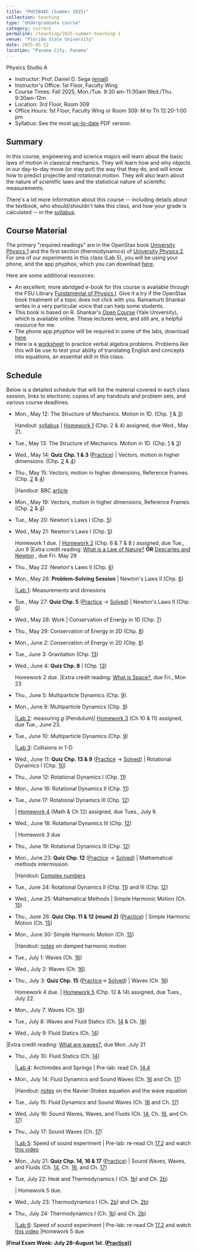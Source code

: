 ```yaml
---
title: "PHY2048C (Summer 2025)"
collection: teaching
type: "Undergraduate course"
category: current
permalink: /teaching/2025-summer-teaching-1
venue: "Florida State University"
date: 2025-05-12
location: "Panama City, Panama"
---
```

Physics Studio A

* Instructor:	Prof. Daniel D. Sega ([email](mailto:dsega@fsu.edu))
* Instructor's Office: 1st Floor, Faculty Wing	
* Course Times: Fall 2025, Mon./Tue. 9:30 am-11:30am Wed./Thu. 9:30am-12m
* Location:	3rd Floor, Room 309
* Office Hours: 1st Floor, Faculty Wing or Room 309: M to Th 12:20-1:00 pm
* Syllabus:	See the most [up-to-date](../files/PHY2048C.pdf) PDF version.

Summary
-----------
In this course, engineering and science majors will learn about the basic laws of motion in classical mechanics. They will learn how and why objects in our day-to-day move (or stay put) the way that they do, and will know how to predict projectile and rotational motion. They will also learn about the nature of scientific laws and the statistical nature of scientific measurements.

There's a lot more information about this course -- including details about the textbook, who should/shouldn't take this class, and how your grade is calculated -- in the [syllabus](../files/PHY2048C.pdf).

Course Material
--------------
The primary "required readings" are in the OpenStax book [University Physics 1](https://openstax.org/details/books/university-physics-volume-1) and the first section (thermodynamics) of [University Physics 2](https://openstax.org/details/books/university-physics-volume-2). For one of our experiments in this class (Lab 5), you will be using your phone, and the app phyphox, which you can download [here](https://phyphox.org).

Here are some additional resources:

* An excellent, more abridged e-book for this course is available through the FSU Library [Fundamental of Physics I](https://fsu-flvc.primo.exlibrisgroup.com/discovery/openurl?institution=01FALSC_FSU&vid=01FALSC_FSU:Home&isbn=9780300243772&genre=book&eisbn=9780300249583&title=Fundamentals%20of%20Physics%20I&sid=jstor:jstor). Give it a try if the OpenStax book treatment of a topic does not click with you. Ramamurti Shankar writes in a very particular voice that can help some students.
* This book is based on R. Shankar's [Open Course](https://oyc.yale.edu/physics/phys-200) (Yale University), which is available online. These lectures were, and still are, a helpful resource for me.
* The phone app *phyphox* will be required in some of the labs, download [here](https://phyphox.org/download/).
* Here is a [worksheet](../files/verbalal.pdf) to practice verbal algebra problems. Problems like this will be use to test your ability of translating English and concepts into equations, an essential skill in this class.

Schedule
-------------

Below is a detailed schedule that will list the material covered in each class session, links to electronic copies of any handouts and problem sets, and various course deadlines.

* Mon., May 12: The Structure of Mechanics. Motion in 1D. (Chp. [1](https://openstax.org/books/university-physics-volume-1/pages/1-introduction) & [3](https://openstax.org/books/university-physics-volume-1/pages/3-introduction))

  Handout: [syllabus](../files/PHY2048C.pdf) | [Homework 1](../files/homework1.pdf) (Chp. 2 & 4) assigned, due Wed., May 21.
* Tue., May 13: The Structure of Mechanics. Motion in 1D. (Chp. [1](https://openstax.org/books/university-physics-volume-1/pages/1-introduction) & [3](https://openstax.org/books/university-physics-volume-1/pages/3-introduction))
* Wed., May 14: **Quiz Chp. 1 & 3** ([Practice](../files/mock1.pdf)) \| Vectors, motion in higher dimensions. (Chp. [2](https://openstax.org/books/university-physics-volume-1/pages/2-introduction) & [4](https://openstax.org/books/university-physics-volume-1/pages/4-introduction))
* Thu., May 15: Vectors, motion in higher dimensions, Reference Frames. (Chp. [2](https://openstax.org/books/university-physics-volume-1/pages/2-introduction) & [4](https://openstax.org/books/university-physics-volume-1/pages/4-introduction))

  |Handout: BBC [article](https://www.bbc.com/news/articles/cx2j8v8wvrko)
* Mon., May 19: Vectors, motion in higher dimensions, Reference Frames. (Chp. [2](https://openstax.org/books/university-physics-volume-1/pages/2-introduction) & [4](https://openstax.org/books/university-physics-volume-1/pages/4-introduction))
* Tue., May 20: Newton's Laws I (Chp. [5](https://openstax.org/books/university-physics-volume-1/pages/5-introduction))
* Wed., May 21: Newton's Laws I (Chp. [5](https://openstax.org/books/university-physics-volume-1/pages/5-introduction))
  
  Homework 1 due. | [Homework 2](../files/2048Chw2.pdf) (Chp. 6 & 7 & 8 ) assigned, due Tue., Jun 9 |Extra credit reading: [What is a Law of Nature?](https://1000wordphilosophy.com/2014/02/17/laws-of-nature/) **OR** [Descartes and Newton](https://www.loc.gov/collections/finding-our-place-in-the-cosmos-with-carl-sagan/articles-and-essays/modeling-the-cosmos/physical-astronomy-for-the-mechanistic-universe) , due Fri. May 29
* Thu., May 22: Newton's Laws II (Chp. [6](https://openstax.org/books/university-physics-volume-1/pages/6-introduction))
* Mon., May 26: **Problem-Solving Session** \| Newton's Laws II (Chp. [6](https://openstax.org/books/university-physics-volume-1/pages/6-introduction))

  |[Lab 1](../files/2048lab1.pdf): Measurements and dimesions
* Tue., May 27: **Quiz Chp. 5** ([Practice](../files/mock2.pdf) -> [Solved](../images/mock2sol.jpg)) \| Newton's Laws II (Chp. [6](https://openstax.org/books/university-physics-volume-1/pages/6-introduction))
* Wed., May 28:  Work \| Conservation of Energy in 1D (Chp. [7](https://openstax.org/books/university-physics-volume-1/pages/7-introduction))
* Thu., May 29: Conservation of Energy in 2D (Chp. [8](https://openstax.org/books/university-physics-volume-1/pages/8-introduction))
* Mon., June 2: Conservation of Energy in 2D (Chp. [8](https://openstax.org/books/university-physics-volume-1/pages/8-introduction))
* Tue., June 3: Gravitation (Chp. [13](https://openstax.org/books/university-physics-volume-1/pages/13-introduction))
* Wed., June 4: **Quiz Chp. 8** \| (Chp. [13](https://openstax.org/books/university-physics-volume-1/pages/13-introduction)) 

  Homework 2 due. |Extra credit reading: [What is Space?](https://1000wordphilosophy.com/2022/08/03/what-is-space/), due Fri., Mon 23
* Thu., June 5: Multiparticle Dynamics (Chp. [9](https://openstax.org/books/university-physics-volume-1/pages/9-introduction)).
* Mon., June 9: Multiparticle Dynamics (Chp. [9](https://openstax.org/books/university-physics-volume-1/pages/9-introduction))

  |[Lab 2](../files/2048lab2.pdf): measuring *g* (Pendulum)| [Homework 3](../files/2048Chw3.pdf) (Ch 10 & 11) assigned, due Tue., June 23.
* Tue., June 10: Multiparticle Dynamics (Chp. [9](https://openstax.org/books/university-physics-volume-1/pages/9-introduction))

  |[Lab 3](../files/2048lab3b.pdf): Collisions in 1-D
* Wed., June 11: **Quiz Chp. 13 & 9** ([Practice](../files/mock3.pdf) -> [Solved](../files/mock3sol.jpg)) \| Rotational Dynamics I (Chp. [10](https://openstax.org/books/university-physics-volume-1/pages/10-introduction))
* Thu., June 12: Rotational Dynamics I (Chp. [11](https://openstax.org/books/university-physics-volume-1/pages/11-introduction))
* Mon., June 16: Rotational Dynamics II (Chp. [11](https://openstax.org/books/university-physics-volume-1/pages/11-introduction))
* Tue., June 17: Rotational Dynamics III (Chp. [12](https://openstax.org/books/university-physics-volume-1/pages/12-introduction))

  | [Homework 4](../files/2048Chw4.pdf) (Math & Ch 12) assigned, due Tues., July 9.
* Wed., June 18: Rotational Dynamics III (Chp. [12](https://openstax.org/books/university-physics-volume-1/pages/12-introduction))

  | Homework 3 due 
* Thu., June 19: Rotational Dynamics III (Chp. [12](https://openstax.org/books/university-physics-volume-1/pages/12-introduction))
* Mon., June 23: **Quiz Chp. 12** ([Practice](../files/mock4.pdf) -> [Solved](../files/mock4sol.pdf)) \| Mathematical methods intermission.

  |Handout: [Complex numbers](../files/complex_numbers.pdf)  
* Tue., June 24: Rotational Dynamics II (Chp. [11](https://openstax.org/books/university-physics-volume-1/pages/11-introduction)) and III (Chp. [12](https://openstax.org/books/university-physics-volume-1/pages/12-introduction))
* Wed., June 25: Mathematical Methods \| Simple Harmonic Motion (Ch. [15](https://openstax.org/books/university-physics-volume-1/pages/15-introduction))
* Thu., June 26:  **Quiz Chp. 11 & 12 (round 2)** ([Practice](../files/mock4r2.pdf)) \| Simple Harmonic Motion (Ch. [15](https://openstax.org/books/university-physics-volume-1/pages/15-introduction))
* Mon., June 30: Simple Harmonic Motion (Ch. [15](https://openstax.org/books/university-physics-volume-1/pages/15-introduction))

  |Handout: [notes](../files/dampedShankar.pdf) on damped harmonic motion
* Tue., July 1: Waves (Ch. [16](https://openstax.org/books/university-physics-volume-1/pages/16-introduction))
* Wed.,  July 2: Waves (Ch. [16](https://openstax.org/books/university-physics-volume-1/pages/16-introduction)).
* Thu., July 3: **Quiz Chp. 15** ([Practice](../files/mock5.pdf)-> [Solved](../files/mocksol5.pdf)) \| Waves (Ch. [16](https://openstax.org/books/university-physics-volume-1/pages/16-introduction))

  Homework 4 due. | [Homework 5](../files/2048Chw5.pdf) (Chp. 12 & 14) assigned, due Tues., July 22.
* Mon., July 7: Waves (Ch. [16](https://openstax.org/books/university-physics-volume-1/pages/16-introduction))
* Tue., July 8: Waves and Fluid Statics (Ch. [14](https://openstax.org/books/university-physics-volume-1/pages/14-introduction) & Ch. [16](https://openstax.org/books/university-physics-volume-1/pages/16-introduction))
* Wed., July 9: Fluid Statics (Ch. [14](https://openstax.org/books/university-physics-volume-1/pages/14-introduction))

 |Extra credit reading: [What are waves?](../files/Waves.pdf), due Mon. July 21
* Thu., July 10: Fluid Statics (Ch. [14](https://openstax.org/books/university-physics-volume-1/pages/14-introduction))

  |[Lab 4](../files/2048lab4.pdf): Archimides and Springs \| Pre-lab: read Ch. [14.4](https://openstax.org/books/university-physics-volume-1/pages/14-4-archimedes-principle-and-buoyancy)
* Mon., July 14: Fluid Dynamics and Sound Waves (Ch. [16](https://openstax.org/books/university-physics-volume-1/pages/16-introduction) and Ch. [17](https://openstax.org/books/university-physics-volume-1/pages/17-introduction))

  |Handout: [notes](../files/NavierStokes.pdf) on the Navier-Stokes equation and the wave equation
* Tue., July 15: Fluid Dynamics and Sound Waves (Ch. [16](https://openstax.org/books/university-physics-volume-1/pages/16-introduction) and Ch. [17](https://openstax.org/books/university-physics-volume-1/pages/17-introduction))
* Wed, July 16: Sound Waves, Waves, and Fluids (Ch. [14](https://openstax.org/books/university-physics-volume-1/pages/14-introduction), Ch. [16](https://openstax.org/books/university-physics-volume-1/pages/16-introduction), and Ch. [17](https://openstax.org/books/university-physics-volume-1/pages/17-introduction)) 
* Thu., July 17: Sound Waves (Ch. [17](https://openstax.org/books/university-physics-volume-1/pages/17-introduction))

  |[Lab 5](../files/2048lab5.pdf): Speed of sound experiment \| Pre-lab: re-read Ch [17.2](https://openstax.org/books/university-physics-volume-1/pages/17-2-speed-of-sound) and watch [this video](https://phyphox.org/experiment/speed-of-sound/)
* Mon., July 21: **Quiz Chp. 14, 16 & 17** ([Practice](../files/mock6.pdf)) \| Sound Waves, Waves, and Fluids (Ch. [14](https://openstax.org/books/university-physics-volume-1/pages/14-introduction), Ch. [16](https://openstax.org/books/university-physics-volume-1/pages/16-introduction), and Ch. [17](https://openstax.org/books/university-physics-volume-1/pages/17-introduction)) 
* Tue, July 22: Heat and Thermodynamics I (Ch. [1b](https://openstax.org/books/university-physics-volume-2/pages/3-introduction)) and Ch. [2b](https://openstax.org/books/university-physics-volume-2/pages/3-introduction))

  | Homework 5 due.
* Wed., July 23: Thermodynamics I (Ch. [2b](https://openstax.org/books/university-physics-volume-2/pages/3-introduction)) and Ch. [2b](https://openstax.org/books/university-physics-volume-2/pages/3-introduction))
* Thu., July 24: Thermodynamics I (Ch. [1b](https://openstax.org/books/university-physics-volume-2/pages/3-introduction)) and Ch. [2b](https://openstax.org/books/university-physics-volume-2/pages/3-introduction))

    |[Lab 6](../files/2048lab6.pdf): Speed of sound experiment \| Pre-lab: re-read Ch [17.2](https://openstax.org/books/university-physics-volume-1/pages/17-2-speed-of-sound) and watch [this video](https://phyphox.org/experiment/speed-of-sound/) |Homework 5 due




**[Final Exam Week: July 28–August 1st. ([Practice](../files/mockFinalExam.pdf))]** 
